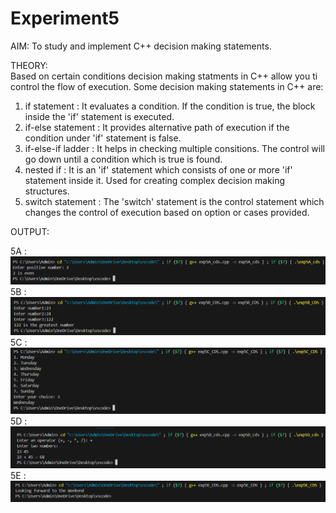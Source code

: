 # Experiment5

AIM: To study and implement C++ decision making statements. <br>

THEORY: <br>
Based on certain conditions decision making statments in C++ allow you ti control the flow of execution. Some decision making statements in C++ are: <br>
1) if statement : It evaluates a condition. If the condition is true, the block inside the 'if' statement is executed. <br>
2) if-else statement : It provides alternative path of execution if the condition under 'if' statement is false. <br>
3) if-else-if ladder : It helps in checking multiple consitions. The control will go down until a condition which is true is found. <br>
4) nested if : It is an 'if' statement which consists of one or more 'if' statement inside it. Used for creating complex decision making structures. <br>
5) switch statement : The 'switch' statement is the control statement which changes the control of execution based on option or cases provided.

OUTPUT: <BR>

5A : <BR>
![5A](https://github.com/sarakanyal03/CDS_Experiment5/blob/main/a.png)
5B : <BR>
![5B](https://github.com/sarakanyal03/CDS_Experiment5/blob/main/b.png)
5C : <BR>
![5C](https://github.com/sarakanyal03/CDS_Experiment5/blob/main/c.png)
5D : <BR>
![5D](https://github.com/sarakanyal03/CDS_Experiment5/blob/main/d.png)
5E : <BR>
![5E](https://github.com/sarakanyal03/CDS_Experiment5/blob/main/e.png)
